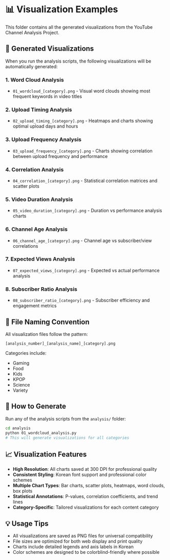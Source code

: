 # 📊 Visualization Examples

This folder contains all the generated visualizations from the YouTube Channel Analysis Project.

## 🎨 Generated Visualizations

When you run the analysis scripts, the following visualizations will be automatically generated:

### 1. Word Cloud Analysis
- `01_wordcloud_[category].png` - Visual word clouds showing most frequent keywords in video titles

### 2. Upload Timing Analysis
- `02_upload_timing_[category].png` - Heatmaps and charts showing optimal upload days and hours

### 3. Upload Frequency Analysis
- `03_upload_frequency_[category].png` - Charts showing correlation between upload frequency and performance

### 4. Correlation Analysis
- `04_correlation_[category].png` - Statistical correlation matrices and scatter plots

### 5. Video Duration Analysis
- `05_video_duration_[category].png` - Duration vs performance analysis charts

### 6. Channel Age Analysis
- `06_channel_age_[category].png` - Channel age vs subscriber/view correlations

### 7. Expected Views Analysis
- `07_expected_views_[category].png` - Expected vs actual performance analysis

### 8. Subscriber Ratio Analysis
- `08_subscriber_ratio_[category].png` - Subscriber efficiency and engagement metrics

## 📂 File Naming Convention

All visualization files follow the pattern:
```
[analysis_number]_[analysis_name]_[category].png
```

Categories include:
- Gaming
- Food
- Kids
- KPOP
- Science
- Variety

## 🔧 How to Generate

Run any of the analysis scripts from the `analysis/` folder:

```bash
cd analysis
python 01_wordcloud_analysis.py
# This will generate visualizations for all categories
```

## 📈 Visualization Features

- **High Resolution**: All charts saved at 300 DPI for professional quality
- **Consistent Styling**: Korean font support and professional color schemes
- **Multiple Chart Types**: Bar charts, scatter plots, heatmaps, word clouds, box plots
- **Statistical Annotations**: P-values, correlation coefficients, and trend lines
- **Category-Specific**: Tailored visualizations for each content category

## 💡 Usage Tips

- All visualizations are saved as PNG files for universal compatibility
- File sizes are optimized for both web display and print quality
- Charts include detailed legends and axis labels in Korean
- Color schemes are designed to be colorblind-friendly where possible